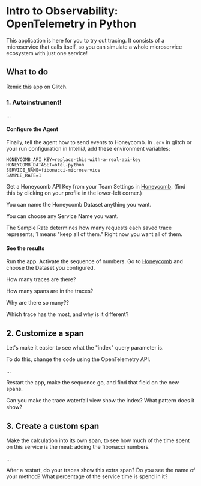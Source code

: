 # Intro to Observability: OpenTelemetry in Python

This application is here for you to try out tracing.
It consists of a microservice that calls itself, so you can simulate
a whole microservice ecosystem with just one service!

## What to do

Remix this app on Glitch.

### 1. Autoinstrument!

...

#### Configure the Agent

Finally, tell the agent how to send events to Honeycomb.
In `.env` in glitch or your run configuration in IntelliJ, add these
environment variables:

```
HONEYCOMB_API_KEY=replace-this-with-a-real-api-key
HONEYCOMB_DATASET=otel-python
SERVICE_NAME=fibonacci-microservice
SAMPLE_RATE=1
```

Get a Honeycomb API Key from your Team Settings in [Honeycomb](https://ui.honeycomb.io).
(find this by clicking on your profile in the lower-left corner.)

You can name the Honeycomb Dataset anything you want.

You can choose any Service Name you want.

The Sample Rate determines how many requests each saved trace represents; 1 means "keep all of them." Right now you want all of them.

#### See the results

Run the app. Activate the sequence of numbers.
Go to [Honeycomb](https://ui.honeycomb.io) and choose the Dataset you configured.

How many traces are there?

How many spans are in the traces?

Why are there so many??

Which trace has the most, and why is it different?

## 2. Customize a span

Let's make it easier to see what the "index" query parameter is.

To do this, change the code using the OpenTelemetry API.

...

Restart the app, make the sequence go, and find that field on the new spans.

Can you make the trace waterfall view show the index? What pattern does it show?

## 3. Create a custom span

Make the calculation into its own span, to see how much of the time spent on
this service is the meat: adding the fibonacci numbers.

...

After a restart, do your traces show this extra span? Do you see the name of your method?
What percentage of the service time is spend in it?

